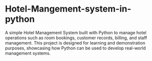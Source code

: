 # Hotel-Mangement-system-in-python
  A simple Hotel Management System built with Python to manage hotel operations such as room bookings, customer records, billing, and staff management. This project is designed for learning and demonstration purposes, showcasing how Python can be used to develop real-world management systems.
